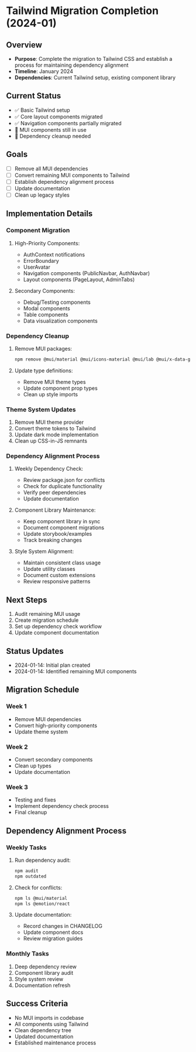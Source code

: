 # Tailwind Migration Completion (2024-01)

## Overview
- **Purpose**: Complete the migration to Tailwind CSS and establish a process for maintaining dependency alignment
- **Timeline**: January 2024
- **Dependencies**: Current Tailwind setup, existing component library

## Current Status
- ✅ Basic Tailwind setup
- ✅ Core layout components migrated
- ✅ Navigation components partially migrated
- 🔄 MUI components still in use
- 📌 Dependency cleanup needed

## Goals
- [ ] Remove all MUI dependencies
- [ ] Convert remaining MUI components to Tailwind
- [ ] Establish dependency alignment process
- [ ] Update documentation
- [ ] Clean up legacy styles

## Implementation Details

### Component Migration
1. High-Priority Components:
   - AuthContext notifications
   - ErrorBoundary
   - UserAvatar
   - Navigation components (PublicNavbar, AuthNavbar)
   - Layout components (PageLayout, AdminTabs)

2. Secondary Components:
   - Debug/Testing components
   - Modal components
   - Table components
   - Data visualization components

### Dependency Cleanup
1. Remove MUI packages:
   ```bash
   npm remove @mui/material @mui/icons-material @mui/lab @mui/x-data-grid @emotion/react @emotion/styled
   ```

2. Update type definitions:
   - Remove MUI theme types
   - Update component prop types
   - Clean up style imports

### Theme System Updates
1. Remove MUI theme provider
2. Convert theme tokens to Tailwind
3. Update dark mode implementation
4. Clean up CSS-in-JS remnants

### Dependency Alignment Process
1. Weekly Dependency Check:
   - Review package.json for conflicts
   - Check for duplicate functionality
   - Verify peer dependencies
   - Update documentation

2. Component Library Maintenance:
   - Keep component library in sync
   - Document component migrations
   - Update storybook/examples
   - Track breaking changes

3. Style System Alignment:
   - Maintain consistent class usage
   - Update utility classes
   - Document custom extensions
   - Review responsive patterns

## Next Steps
1. Audit remaining MUI usage
2. Create migration schedule
3. Set up dependency check workflow
4. Update component documentation

## Status Updates
- 2024-01-14: Initial plan created
- 2024-01-14: Identified remaining MUI components

## Migration Schedule
### Week 1
- Remove MUI dependencies
- Convert high-priority components
- Update theme system

### Week 2
- Convert secondary components
- Clean up types
- Update documentation

### Week 3
- Testing and fixes
- Implement dependency check process
- Final cleanup

## Dependency Alignment Process
### Weekly Tasks
1. Run dependency audit:
   ```bash
   npm audit
   npm outdated
   ```

2. Check for conflicts:
   ```bash
   npm ls @mui/material
   npm ls @emotion/react
   ```

3. Update documentation:
   - Record changes in CHANGELOG
   - Update component docs
   - Review migration guides

### Monthly Tasks
1. Deep dependency review
2. Component library audit
3. Style system review
4. Documentation refresh

## Success Criteria
- No MUI imports in codebase
- All components using Tailwind
- Clean dependency tree
- Updated documentation
- Established maintenance process 